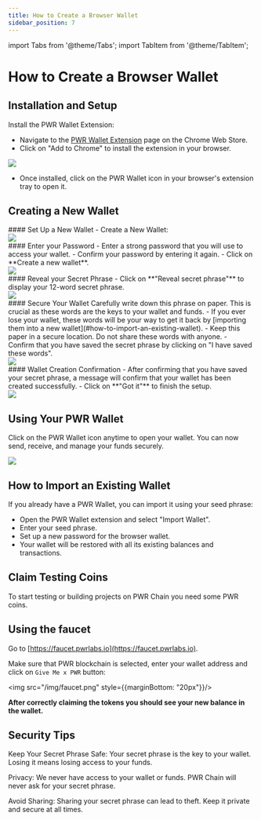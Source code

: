 ```yaml
---
title: How to Create a Browser Wallet
sidebar_position: 7
---
```

import Tabs from '@theme/Tabs';
import TabItem from '@theme/TabItem';

# How to Create a Browser Wallet

## Installation and Setup

Install the PWR Wallet Extension:
- Navigate to the [PWR Wallet Extension](https://chromewebstore.google.com/u/3/detail/pwr-wallet/kennjipeijpeengjlogfdjkiiadhbmjl) page on the Chrome Web Store.
- Click on "Add to Chrome" to install the extension in your browser.

<img src="/img/wallet-store.png" />

- Once installed, click on the PWR Wallet icon in your browser's extension tray to open it.

## Creating a New Wallet

<Tabs>
<TabItem value="step1" label="Step 1">
    #### Set Up a New Wallet
    - Create a New Wallet:
    <div style={{display:"flex", justifyContent:"center", alignItems: "center"}}>
        <img src="/img/create-wallet.png" />
    </div>
</TabItem>
<TabItem value="step2" label="Step 2">
    #### Enter your Password
    - Enter a strong password that you will use to access your wallet.
    - Confirm your password by entering it again.
    - Click on **Create a new wallet**.
    <div style={{display:"flex", justifyContent:"center", alignItems: "center"}}>
        <img src="/img/new-wallet.png" />
    </div>
</TabItem>
<TabItem value="step3" label="Step 3">
    #### Reveal your Secret Phrase
    - Click on **"Reveal secret phrase"** to display your 12-word secret phrase.
    <div style={{display:"flex", justifyContent:"center", alignItems: "center"}}>
        <img src="/img/secret-phrase.png" />
    </div>
</TabItem>
<TabItem value="step4" label="Step 4">
    #### Secure Your Wallet
    Carefully write down this phrase on paper. This is crucial as these words are the keys to your wallet and funds.
    - If you ever lose your wallet, these words will be your way to get it back by [importing them into a new wallet](#how-to-import-an-existing-wallet).
    - Keep this paper in a secure location. Do not share these words with anyone.
    - Confirm that you have saved the secret phrase by clicking on "I have saved these words".
    <div style={{display:"flex", justifyContent:"center", alignItems: "center"}}>
        <img src="/img/save-secret-phrase.png" />
    </div>
</TabItem>
<TabItem value="final-step" label="Final Step">
    #### Wallet Creation Confirmation
    - After confirming that you have saved your secret phrase, a message will confirm that your wallet has been created successfully.
    - Click on **"Got it"** to finish the setup.
    <div style={{display:"flex", justifyContent:"center", alignItems: "center"}}>
        <img src="/img/wallet-creation.png" />
    </div>
</TabItem>
</Tabs>

## Using Your PWR Wallet

Click on the PWR Wallet icon anytime to open your wallet. You can now send, receive, and manage your funds securely.

<div style={{display:"flex", justifyContent:"center", alignItems:"center", marginBottom:"20px"}}>
    <img src="/img/wallet-using.png" />
</div>


## How to Import an Existing Wallet

If you already have a PWR Wallet, you can import it using your seed phrase:

- Open the PWR Wallet extension and select "Import Wallet".
- Enter your seed phrase.
- Set up a new password for the browser wallet.
- Your wallet will be restored with all its existing balances and transactions.

## Claim Testing Coins

To start testing or building projects on PWR Chain you need some PWR coins.

## Using the faucet

Go to [https://faucet.pwrlabs.io](https://faucet.pwrlabs.io).

Make sure that PWR blockchain is selected, enter your wallet address and click on `Give Me x PWR` button:

<img src="/img/faucet.png" style={{marginBottom: "20px"}}/>

**After correctly claiming the tokens you should see your new balance in the wallet.**

## Security Tips

Keep Your Secret Phrase Safe: Your secret phrase is the key to your wallet. Losing it means losing access to your funds.

Privacy: We never have access to your wallet or funds. PWR Chain will never ask for your secret phrase.

Avoid Sharing: Sharing your secret phrase can lead to theft. Keep it private and secure at all times.
